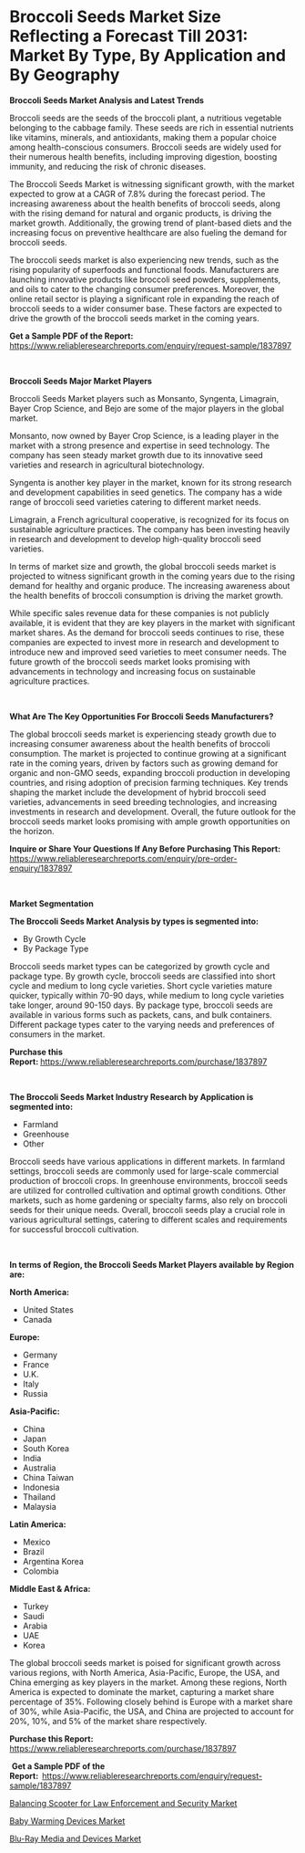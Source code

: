 <p><h1>Broccoli Seeds Market Size Reflecting a Forecast Till 2031: Market By Type, By Application and By Geography</h1></p><p><strong>Broccoli Seeds Market Analysis and Latest Trends</strong></p>
<p><p>Broccoli seeds are the seeds of the broccoli plant, a nutritious vegetable belonging to the cabbage family. These seeds are rich in essential nutrients like vitamins, minerals, and antioxidants, making them a popular choice among health-conscious consumers. Broccoli seeds are widely used for their numerous health benefits, including improving digestion, boosting immunity, and reducing the risk of chronic diseases.</p><p>The Broccoli Seeds Market is witnessing significant growth, with the market expected to grow at a CAGR of 7.8% during the forecast period. The increasing awareness about the health benefits of broccoli seeds, along with the rising demand for natural and organic products, is driving the market growth. Additionally, the growing trend of plant-based diets and the increasing focus on preventive healthcare are also fueling the demand for broccoli seeds.</p><p>The broccoli seeds market is also experiencing new trends, such as the rising popularity of superfoods and functional foods. Manufacturers are launching innovative products like broccoli seed powders, supplements, and oils to cater to the changing consumer preferences. Moreover, the online retail sector is playing a significant role in expanding the reach of broccoli seeds to a wider consumer base. These factors are expected to drive the growth of the broccoli seeds market in the coming years.</p></p>
<p><strong>Get a Sample PDF of the Report:&nbsp;</strong> <a href="https://www.reliableresearchreports.com/enquiry/request-sample/1837897">https://www.reliableresearchreports.com/enquiry/request-sample/1837897</a></p>
<p>&nbsp;</p>
<p><strong>Broccoli Seeds Major Market Players</strong></p>
<p><p>Broccoli Seeds Market players such as Monsanto, Syngenta, Limagrain, Bayer Crop Science, and Bejo are some of the major players in the global market. </p><p>Monsanto, now owned by Bayer Crop Science, is a leading player in the market with a strong presence and expertise in seed technology. The company has seen steady market growth due to its innovative seed varieties and research in agricultural biotechnology. </p><p>Syngenta is another key player in the market, known for its strong research and development capabilities in seed genetics. The company has a wide range of broccoli seed varieties catering to different market needs.</p><p>Limagrain, a French agricultural cooperative, is recognized for its focus on sustainable agriculture practices. The company has been investing heavily in research and development to develop high-quality broccoli seed varieties.</p><p>In terms of market size and growth, the global broccoli seeds market is projected to witness significant growth in the coming years due to the rising demand for healthy and organic produce. The increasing awareness about the health benefits of broccoli consumption is driving the market growth.</p><p>While specific sales revenue data for these companies is not publicly available, it is evident that they are key players in the market with significant market shares. As the demand for broccoli seeds continues to rise, these companies are expected to invest more in research and development to introduce new and improved seed varieties to meet consumer needs. The future growth of the broccoli seeds market looks promising with advancements in technology and increasing focus on sustainable agriculture practices.</p></p>
<p>&nbsp;</p>
<p><strong>What Are The Key Opportunities For Broccoli Seeds Manufacturers?</strong></p>
<p><p>The global broccoli seeds market is experiencing steady growth due to increasing consumer awareness about the health benefits of broccoli consumption. The market is projected to continue growing at a significant rate in the coming years, driven by factors such as growing demand for organic and non-GMO seeds, expanding broccoli production in developing countries, and rising adoption of precision farming techniques. Key trends shaping the market include the development of hybrid broccoli seed varieties, advancements in seed breeding technologies, and increasing investments in research and development. Overall, the future outlook for the broccoli seeds market looks promising with ample growth opportunities on the horizon.</p></p>
<p><strong>Inquire or Share Your Questions If Any Before Purchasing This Report:</strong> <a href="https://www.reliableresearchreports.com/enquiry/pre-order-enquiry/1837897">https://www.reliableresearchreports.com/enquiry/pre-order-enquiry/1837897</a></p>
<p>&nbsp;</p>
<p><strong>Market Segmentation</strong></p>
<p><strong>The Broccoli Seeds Market Analysis by types is segmented into:</strong></p>
<p><ul><li>By Growth Cycle</li><li>By Package Type</li></ul></p>
<p><p>Broccoli seeds market types can be categorized by growth cycle and package type. By growth cycle, broccoli seeds are classified into short cycle and medium to long cycle varieties. Short cycle varieties mature quicker, typically within 70-90 days, while medium to long cycle varieties take longer, around 90-150 days. By package type, broccoli seeds are available in various forms such as packets, cans, and bulk containers. Different package types cater to the varying needs and preferences of consumers in the market.</p></p>
<p><strong>Purchase this Report:&nbsp;</strong><a href="https://www.reliableresearchreports.com/purchase/1837897">https://www.reliableresearchreports.com/purchase/1837897</a></p>
<p>&nbsp;</p>
<p><strong>The Broccoli Seeds Market Industry Research by Application is segmented into:</strong></p>
<p><ul><li>Farmland</li><li>Greenhouse</li><li>Other</li></ul></p>
<p><p>Broccoli seeds have various applications in different markets. In farmland settings, broccoli seeds are commonly used for large-scale commercial production of broccoli crops. In greenhouse environments, broccoli seeds are utilized for controlled cultivation and optimal growth conditions. Other markets, such as home gardening or specialty farms, also rely on broccoli seeds for their unique needs. Overall, broccoli seeds play a crucial role in various agricultural settings, catering to different scales and requirements for successful broccoli cultivation.</p></p>
<p>&nbsp;</p>
<p><strong>In terms of Region, the Broccoli Seeds Market Players available by Region are:</strong></p>
<p>
    <p> <strong> North America: </strong>
        <ul>
            <li>United States</li>
            <li>Canada</li>
        </ul>
        </p> 
    <p> <strong> Europe: </strong>
        <ul>
            <li>Germany</li>
            <li>France</li>
            <li>U.K.</li>
            <li>Italy</li>
            <li>Russia</li>
        </ul>
        </p> 
    <p> <strong> Asia-Pacific: </strong>
        <ul>
            <li>China</li>
            <li>Japan</li>
            <li>South Korea</li>
            <li>India</li>
            <li>Australia</li>
            <li>China Taiwan</li>
            <li>Indonesia</li>
            <li>Thailand</li>
            <li>Malaysia</li>
        </ul>
        </p> 
    <p> <strong> Latin America: </strong>
        <ul>
            <li>Mexico</li>
            <li>Brazil</li>
            <li>Argentina Korea</li>
            <li>Colombia</li>
        </ul>
        </p> 
    <p> <strong> Middle East & Africa: </strong>
        <ul>
            <li>Turkey</li>
            <li>Saudi</li>
            <li>Arabia</li>
            <li>UAE</li>
            <li>Korea</li>
        </ul>
    </p>
    </p>
<p><p>The global broccoli seeds market is poised for significant growth across various regions, with North America, Asia-Pacific, Europe, the USA, and China emerging as key players in the market. Among these regions, North America is expected to dominate the market, capturing a market share percentage of 35%. Following closely behind is Europe with a market share of 30%, while Asia-Pacific, the USA, and China are projected to account for 20%, 10%, and 5% of the market share respectively.</p></p>
<p><strong>Purchase this Report: </strong><a href="https://www.reliableresearchreports.com/purchase/1837897">https://www.reliableresearchreports.com/purchase/1837897</a></p>
<p>&nbsp;<strong>Get a Sample PDF of the Report:&nbsp;&nbsp;</strong><a href="https://www.reliableresearchreports.com/enquiry/request-sample/1837897">https://www.reliableresearchreports.com/enquiry/request-sample/1837897</a></p>
<p><strong></strong></p>
<p><p><a href="https://view.publitas.com/reportprime-1/balancing-scooter-for-law-enforcement-and-security-market-size-growth-outlook-from-2024-to-2031-projecting-at-markets-trends-analysis-by-application-regional-outlook-and-revenue/">Balancing Scooter for Law Enforcement and Security Market</a></p><p><a href="https://view.publitas.com/reportprime-1/baby-warming-devices-market-size-focuses-on-market-dynamics-in-depth-analysis-and-future-projections-of-its-market-forecasted-for-period-from-2024-to-2031/">Baby Warming Devices Market</a></p><p><a href="https://view.publitas.com/reportprime-1/blu-ray-media-and-devices-market-size-growth-and-forecast-from-2024-2031/">Blu-Ray Media and Devices Market</a></p></p>